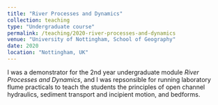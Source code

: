 ```yaml
---
title: "River Processes and Dynamics"
collection: teaching
type: "Undergraduate course"
permalink: /teaching/2020-river-processes-and-dynamics
venue: "University of Nottingham, School of Geography"
date: 2020
location: "Nottingham, UK"
---
```


I was a demonstrator for the 2nd year undergraduate module *River Processes and Dynamics*, and I was repsonsible for running laboratory flume practicals to teach the students the principles of open channel hydraulics, sediment transport and incipient motion, and bedforms.
